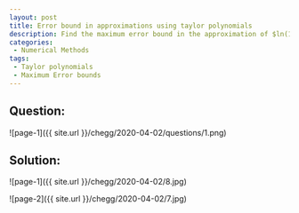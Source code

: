 ```yaml
---
layout: post
title: Error bound in approximations using taylor polynomials
description: Find the maximum error bound in the approximation of $ln(1+x)$ 
categories:
 - Numerical Methods
tags:
 - Taylor polynomials
 - Maximum Error bounds
---
```


## Question:

![page-1]({{ site.url }}/chegg/2020-04-02/questions/1.png) 

## Solution:

![page-1]({{ site.url }}/chegg/2020-04-02/8.jpg) 

![page-2]({{ site.url }}/chegg/2020-04-02/7.jpg) 
